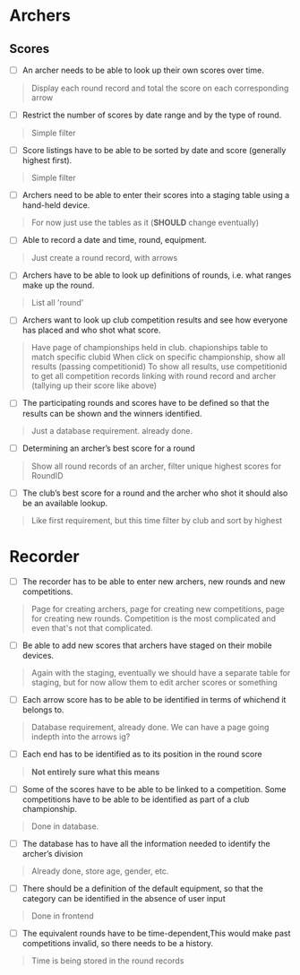 # Archers

## Scores
- [ ] An archer needs to be able to look up their own scores over time.
> Display each round record and total the score on each corresponding arrow


- [ ] Restrict the number of scores by date range and by the type of round.
> Simple filter 


- [ ] Score listings have to be able to be sorted by date and score (generally highest first).
> Simple filter


- [ ] Archers need to be able to enter their scores into a staging table using a hand-held device.
> For now just use the tables as it (**SHOULD** change eventually)


- [ ] Able to record a date and time, round, equipment.
> Just create a round record, with arrows

- [ ] Archers have to be able to look up definitions of rounds, i.e. what ranges make up the round.
> List all 'round' 

- [ ] Archers want to look up club competition results and see how everyone has placed and who shot what score.

> Have page of championships held in club. chapionships table to match specific clubid
> When click on specific championship, show all results (passing competitionid)
> To show all results, use competitionid to get all competition records linking with round record and archer (tallying up their score like above)


- [ ] The participating rounds and scores have to be defined so that the results can be shown and the winners identified.
> Just a database requirement. already done.

- [ ] Determining an archer’s best score for a round
> Show all round records of an archer, filter unique highest scores for RoundID

- [ ] The club’s best score for a round and the archer who shot it should also be an available lookup.
> Like first requirement, but this time filter by club and sort by highest



# Recorder

- [ ] The recorder has to be able to enter new archers, new rounds and new competitions.
> Page for creating archers, page for creating new competitions, page for creating new rounds. Competition is the most complicated and even that's not that complicated.


- [ ] Be able to add new scores that archers have staged on their mobile devices.
> Again with the staging, eventually we should have a separate table for staging, but for now allow them to edit archer scores or something


- [ ] Each arrow score has to be able to be identified in terms of whichend it belongs to.
> Database requirement, already done. We can have a page going indepth into the arrows ig?


- [ ] Each end has to be identified as to its position in the round score
> **Not entirely sure what this means**

- [ ] Some of the scores have to be able to be linked to a competition. Some competitions have to be able to be identified as part of a club championship.
> Done in database.

- [ ] The database has to have all the information needed to identify the archer’s division
> Already done, store age, gender, etc.

- [ ] There should be a definition of the default equipment, so that the category can be identified in the absence of user input
> Done in frontend

- [ ] The equivalent rounds have to be time-dependent,This would make past competitions invalid, so there needs to be a history.
> Time is being stored in the round records
